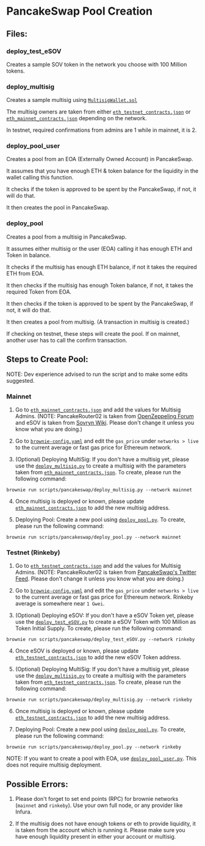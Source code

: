 # PancakeSwap Pool Creation

## Files:

### deploy_test_eSOV

Creates a sample SOV token in the network you choose with 100 Million tokens.

### deploy_multisig

Creates a sample multisig using [`MultisigWallet.sol`](../../contracts/multisig/MultiSigWallet.sol)

The multisig owners are taken from either [`eth_testnet_contracts.json`](./eth_testnet_contracts.json) or [`eth_mainnet_contracts.json`](./eth_mainnet_contracts.json) depending on the network.

In testnet, required confirmations from admins are 1 while in mainnet, it is 2.

### deploy_pool_user

Creates a pool from an EOA (Externally Owned Account) in PancakeSwap.

It assumes that you have enough ETH & token balance for the liquidity in the wallet calling this function.

It checks if the token is approved to be spent by the PancakeSwap, if not, it will do that.

It then creates the pool in PancakeSwap.

### deploy_pool

Creates a pool from a multisig in PancakeSwap.

It assumes either multisig or the user (EOA) calling it has enough ETH and Token in balance.

It checks if the multisig has enough ETH balance, if not it takes the required ETH from EOA.

It then checks if the multisig has enough Token balance, if not, it takes the required Token from EOA.

It then checks if the token is approved to be spent by the PancakeSwap, if not, it will do that.

It then creates a pool from multisig. (A transaction in multisig is created.)

If checking on testnet, these steps will create the pool. If on mainnet, another user has to call the confirm transaction.

## Steps to Create Pool:

NOTE: Dev experience advised to run the script and to make some edits suggested.

### Mainnet

1. Go to [`eth_mainnet_contracts.json`](./eth_mainnet_contracts.json) and add the values for Multisig Admins. (NOTE: PancakeRouter02 is taken from [OpenZeppeling Forum](https://forum.openzeppelin.com/t/psa-regarding-safemoon-forks-on-pancakeswap-transfers-not-working-read-this/7692) and eSOV is taken from [Sovryn Wiki](https://wiki.sovryn.app/en/technical-documents/mainnet-contract-addresses). Please don't change it unless you know what you are doing.)

2. Go to [`brownie-config.yaml`](../../brownie-config.yaml) and edit the `gas_price` under `networks > live` to the current average or fast gas price for Ethereum network.

3. (Optional) Deploying MultiSig: If you don't have a multisig yet, please use the [`deploy_multisig.py`](./deploy_multisig.py) to create a multisig with the parameters taken from [`eth_mainnet_contracts.json`](./eth_mainnet_contracts.json). To create, please run the following command:

```
brownie run scripts/pancakeswap/deploy_multisig.py --network mainnet
```

4. Once multisig is deployed or known, please update [`eth_mainnet_contracts.json`](./eth_mainnet_contracts.json) to add the new multisig address.

5. Deploying Pool: Create a new pool using [`deploy_pool.py`](./deploy_pool.py). To create, please run the following command:

```
brownie run scripts/pancakeswap/deploy_pool.py --network mainnet
```

### Testnet (Rinkeby)

1. Go to [`eth_testnet_contracts.json`](./eth_testnet_contracts.json) and add the values for Multisig Admins. (NOTE: PancakeRouter02 is taken from [PancakeSwap's Twitter Feed](https://twitter.com/pancakeswap/status/1369547285160370182?lang=en). Please don't change it unless you know what you are doing.)

2. Go to [`brownie-config.yaml`](../../brownie-config.yaml) and edit the `gas_price` under `networks > live` to the current average or fast gas price for Ethereum network. Rinkeby average is somewhere near `1 Gwei`.

3. (Optional) Deploying eSOV: If you don't have a eSOV Token yet, please use the [`deploy_test_eSOV.py`](./deploy_test_eSOV.py) to create a eSOV Token with 100 Million as Token Initial Supply. To create, please run the following command:

```
brownie run scripts/pancakeswap/deploy_test_eSOV.py --network rinkeby
```

4. Once eSOV is deployed or known, please update [`eth_testnet_contracts.json`](./eth_testnet_contracts.json) to add the new eSOV Token address.

5. (Optional) Deploying MultiSig: If you don't have a multisig yet, please use the [`deploy_multisig.py`](./deploy_multisig.py) to create a multisig with the parameters taken from [`eth_testnet_contracts.json`](./eth_testnet_contracts.json). To create, please run the following command:

```
brownie run scripts/pancakeswap/deploy_multisig.py --network rinkeby
```

6. Once multisig is deployed or known, please update [`eth_testnet_contracts.json`](./eth_testnet_contracts.json) to add the new multisig address.

7. Deploying Pool: Create a new pool using [`deploy_pool.py`](./deploy_pool.py). To create, please run the following command:

```
brownie run scripts/pancakeswap/deploy_pool.py --network rinkeby
```

NOTE: If you want to create a pool with EOA, use [`deploy_pool_user.py`](./deploy_pool_user.py). This does not require multisig deployment.

## Possible Errors:

1. Please don't forget to set end points (RPC) for brownie networks (`mainnet` and `rinkeby`). Use your own full node, or any provider like Infura.

2. If the multisig does not have enough tokens or eth to provide liquidity, it is taken from the account which is running it. Please make sure you have enough liquidity present in either your account or multisig.